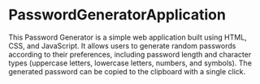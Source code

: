 # PasswordGeneratorApplication
This Password Generator is a simple web application built using HTML, CSS, and JavaScript. It allows users to generate random passwords according to their preferences, including password length and character types (uppercase letters, lowercase letters, numbers, and symbols). The generated password can be copied to the clipboard with a single click.
